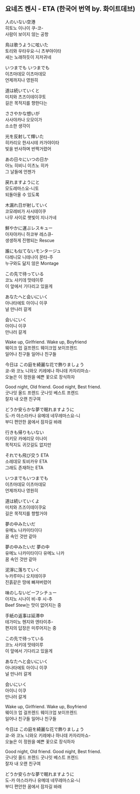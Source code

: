 ## 요네즈 켄시 - ETA (한국어 번역 by. 화이트데브)

人のいない空港  
히토노 이나이 쿠-코-  
사람이 보이지 않는 공항  
  
鳥は歌うように呟いた  
토리와 우타우요-니 츠부야이타  
새는 노래하듯이 지저귀네  
  
いつまでも いつまでも  
이츠마데모 이츠마데모  
언제까지나 영원히  
  
道は続いていくと  
미치와 츠즈이테이쿠토  
길은 목적지를 향한다는  
  
ささやかな想いが  
사사야카나 오모이가  
소소한 생각이  
  
光を反射して輝いた  
히카리오 한샤시테 카가야이타  
빛을 반사하며 반짝거렸어  
  
あの日々にいつの日か  
아노 히비니 이츠노 히카  
그 날들에 언젠가  
  
戻れますようにと  
모도레마스요-니토  
되돌아올 수 있도록  
  
木漏れ日が射していく  
코모레비가 사시테이쿠  
나무 사이로 햇빛이 지나가네  
  
鮮やかに運ぶレスキュー  
아자야카니 하코부 레스큐-  
생생하게 진행되는 Rescue  
  
誰にも似てないモンタージュ  
다레니모 니테나이 몬타-주  
누구와도 닮지 않은 Montage  
  
この先で待っている  
코노 사키데 맛테이루  
이 앞에서 기다리고 있을게  
  
あなたへと会いにいく  
아나타에토 아이니 이쿠  
널 만나러 갈게  
  
会いにいく  
아이니 이쿠  
만나러 갈게  
  
Wake up, Girlfriend. Wake up, Boyfriend  
웨이크 업 걸프렌드 웨이크업 보이프렌드  
일어나 친구들 일어나 친구들  
  
今日は この庭を綺麗な花で飾りましょう  
쿄-와 코노 니와오 키레에나 하나데 카자리마쇼-  
오늘은 이 정원을 예쁜 꽃으로 장식하자  
  
Good night, Old friend. Good night, Best friend.  
굿나잇 올드 프렌드 굿나잇 베스트 프렌드  
잘자 내 오랜 친구여  
  
どうか安らかな夢で眠れますように  
도-카 야스라카나 유메데 네무레마스요-니  
부디 편안한 꿈에서 잠자길 바래  
  
行きも帰りもいない  
이키모 카에리모 이나이  
목적지도 귀갓길도 없지만  
  
それでも飛び交う ETA  
소레데모 토비카우 ETA  
그래도 존재하는 ETA  
  
いつまでもいつまでも  
이츠마데모 이츠마데모  
언제까지나 영원히  
  
道は続いていくよ  
미치와 츠즈이테이쿠요  
길은 목적지를 향할거야  
  
夢の中みたいだ  
유메노 나카미타이다  
꿈 속인 것만 같아  
  
夢の中みたいだ 夢の中  
유메노 나카미타이다 유메노 나카  
꿈 속인 것만 같아  
  
泥濘に落ちていく  
누카루미니 오치테이쿠  
진흙같은 땅에 빠져버렸어  
  
味のしないビーフシチュー  
아지노 시나이 비-후 시-추  
Beef Stew는 맛이 없어지는 중  
  
手紙の返事は延滞中  
테가미노 헨지와 엔타이추-  
편지의 답장은 미루어지는 중  
  
この先で待っている  
코노 사키데 맛테이루  
이 앞에서 기다리고 있을게  
  
あなたへと会いにいく  
아나타에토 아이니 이쿠  
널 만나러 갈게  
  
会いにいく  
아이니 이쿠  
만나러 갈게  
  
Wake up, Girlfriend. Wake up, Boyfriend  
웨이크 업 걸프렌드 웨이크업 보이프렌드  
일어나 친구들 일어나 친구들  
  
今日は この庭を綺麗な花で飾りましょう  
쿄-와 코노 니와오 키레에나 하나데 카자리마쇼-  
오늘은 이 정원을 예쁜 꽃으로 장식하자  
  
Good night, Old friend. Good night, Best friend.  
굿나잇 올드 프렌드 굿나잇 베스트 프렌드  
잘자 내 오랜 친구여  
  
どうか安らかな夢で眠れますように  
도-카 야스라카나 유메데 네무레마스요-니  
부디 편안한 꿈에서 잠자길 바래  
